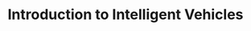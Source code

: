 ---
layout: page
title: Introduction to Intelligent Vehicles
description: F21 - Teaching Assistant
img:
output: false
redirect:
importance: 3
category: National Taiwan University
---